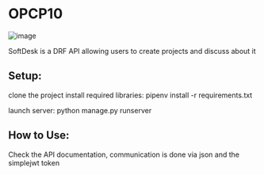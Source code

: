 # OPCP10


![image](https://user-images.githubusercontent.com/84906663/150554334-871922c6-85e9-4006-936a-39a9e3572986.png)

SoftDesk is a DRF API allowing users to create projects and discuss about it


## Setup:

clone the project
install required libraries:
pipenv install -r requirements.txt

launch server:
python manage.py runserver




## How to Use:

Check the API documentation, communication is done via json and the simplejwt token
